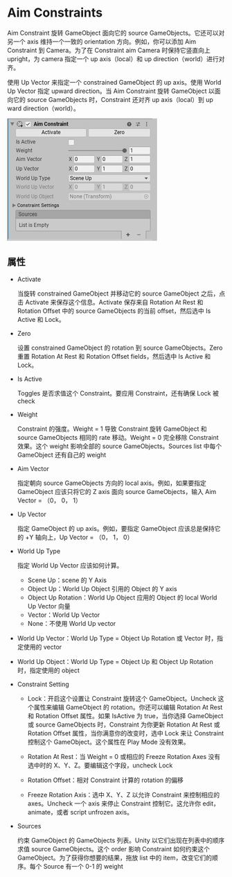 # Aim Constraints

Aim Constraint 旋转 GameObject 面向它的 source GameObjects。它还可以对另一个 axis 维持一个一致的 orientation 方向。例如，你可以添加 Aim Constraint 到 Camera。为了在 Constraint aim Camera 时保持它竖直向上 upright，为 camera 指定一个 up axis（local）和 up direction（world）进行对齐。

使用 Up Vector 来指定一个 constrained GameObject 的 up axis。使用 World Up Vector 指定 upward direction。当 Aim Constraint 旋转 GameObject 以面向它的 source GameObjects 时，Constraint 还对齐 up axis（local）到 up ward direction（world）。

![AimConstraint](../Image/AimConstraint.png)

## 属性

- Activate

  当旋转 constrained GameObject 并移动它的 source GameObject 之后，点击 Activate 来保存这个信息。Activate 保存来自 Rotation At Rest 和 Rotation Offset 中的 source GameObjects 的当前 offset，然后选中 Is Active 和 Lock。

- Zero

  设置 constrained GameObject 的 rotation 到 source GameObjects。Zero 重置 Rotation At Rest 和 Rotation Offset fields，然后选中 Is Active 和 Lock。

- Is Active

  Toggles 是否求值这个 Constraint。要应用 Constraint，还有确保 Lock 被 check

- Weight

  Constraint 的强度。Weight = 1 导致 Constraint 旋转 GameObject 和 source GameObjects 相同的 rate 移动。Weight = 0 完全移除 Constraint 效果。这个 weight 影响全部的 source GameObjects。Sources list 中每个 GameObject 还有自己的 weight

- Aim Vector

  指定朝向 source GameObjects 方向的 local axis。例如，如果要指定 GameObject 应该只将它的 Z axis 面向 source GameObjects，输入 Aim Vector = （0， 0， 1）

- Up Vector

  指定 GameObject 的 up axis。例如，要指定 GameObject 应该总是保持它的 +Y 轴向上，Up Vector = （0， 1， 0）

 - World Up Type

   指定 World Up Vector 应该如何计算。

   - Scene Up：scene 的 Y Axis
   - Object Up：World Up Object 引用的 Object 的 Y axis
   - Object Up Rotation：World Up Object 应用的 Object 的 local World Up Vector 向量
   - Vector：World Up Vector
   - None：不使用 World Up vector

- World Up Vector：World Up Type = Object Up Rotation 或 Vector 时，指定使用的 vector

- World Up Object：World Up Type = Object Up 和 Object Up Rotation 时，指定使用的 object

- Constraint Setting

  - Lock：开启这个设置让 Constraint 旋转这个 GameObject。Uncheck 这个属性来编辑 GameObject 的 rotation。你还可以编辑 Rotation At Rest 和 Rotation Offset 属性。如果 IsActive 为 true，当你选择 GameObject 或 source GameObjects 时，Constraint 为你更新 Rotation At Rest 或 Rotation Offset 属性，当你满意你的改变时，选中 Lock 来让 Constraint 控制这个 GameObject。这个属性在 Play Mode 没有效果。

  - Rotation At Rest：当 Weight = 0 或相应的 Freeze Rotation Axes 没有选中时的 X、Y、Z。要编辑这个字段，uncheck Lock

  - Rotation Offset：相对 Constraint 计算的 rotation 的偏移

  - Freeze Rotation Axis：选中 X、Y、Z 以允许 Constraint 来控制相应的 axes。Uncheck 一个 axis 来停止 Constraint 控制它。这允许你 edit，animate，或者 script unfrozen axis。

- Sources

  约束 GameObject 的 GameObjects 列表。Unity 以它们出现在列表中的顺序求值 source GameObjects。这个 order 影响 Constraint 如何约束这个 GameObject。为了获得你想要的结果，拖放 list 中的 item，改变它们的顺序。每个 Source 有一个 0-1 的 weight

